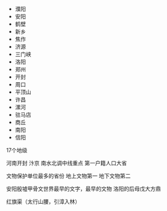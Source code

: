- 濮阳
- 安阳
- 鹤壁
- 新乡
- 焦作
- 济源
- 三门峡
- 洛阳
- 郑州
- 开封
- 周口
- 平顶山
- 许昌
- 漯河
- 驻马店
- 商丘
- 南阳
- 信阳

17个地级

河南开封 汴京
南水北调中线重点
第一户籍人口大省

文物保护单位最多的省份
地上文物第一
地下文物第二

安阳殷墟甲骨文世界最早的文字，最早的文物
洛阳的后母戊大方鼎

红旗渠（太行山腰，引漳入林）
